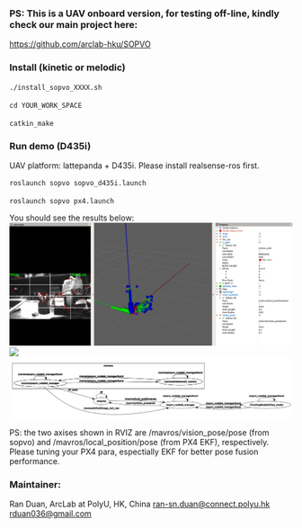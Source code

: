 ### PS: This is a UAV onboard version, for testing off-line, kindly check our main project here: 
https://github.com/arclab-hku/SOPVO

### Install (kinetic or melodic)
````
./install_sopvo_XXXX.sh

cd YOUR_WORK_SPACE

catkin_make
````

### Run demo (D435i)
UAV platform: lattepanda + D435i. Please install realsense-ros first.

````
roslaunch sopvo sopvo_d435i.launch

roslaunch sopvo px4.launch
````

You should see the results below:
<img src="results/rviz.png" width="1000"> <br />
<img src="results/sopvo_onboard.gif" width="600"> <br />
<img src="results/qt_graph.png" width="1000"> <br />

PS: the two axises shown in RVIZ are /mavros/vision_pose/pose (from sopvo) and /mavros/local_position/pose (from PX4 EKF), respectively. Please tuning your PX4 para, espectially EKF for better pose fusion performance.

### Maintainer:

Ran Duan, ArcLab at PolyU, HK, China
ran-sn.duan@connect.polyu.hk
rduan036@gmail.com
